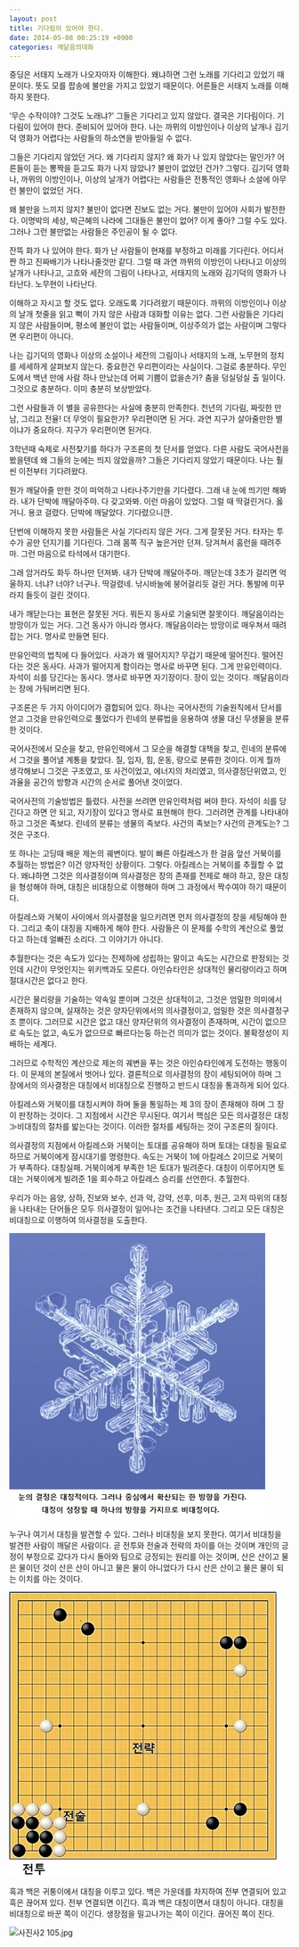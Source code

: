 ```yaml
---
layout: post
title: 기다림이 있어야 한다.
date: 2014-05-08 00:25:19 +0900
categories: 깨달음의대화
---
```

중딩은 서태지 노래가 나오자마자 이해한다. 왜냐하면 그런 노래를 기다리고 있었기 때문이다. 뜻도 모를 팝송에 불만을 가지고 있었기 때문이다. 어른들은 서태지 노래를 이해하지 못한다. 

  


‘무슨 수작이야? 그것도 노래냐?’ 그들은 기다리고 있지 않았다. 결국은 기다림이다. 기다림이 있어야 한다. 준비되어 있어야 한다. 나는 까뮈의 이방인이나 이상의 날개나 김기덕 영화가 어렵다는 사람들의 하소연을 받아들일 수 없다. 

  


그들은 기다리지 않았던 거다. 왜 기다리지 않지? 왜 화가 나 있지 않았다는 말인가? 어른들이 듣는 뽕짝을 듣고도 화가 나지 않았나? 불만이 없었던 건가? 그렇다. 김기덕 영화나, 까뮈의 이방인이나, 이상의 날개가 어렵다는 사람들은 전통적인 영화나 소설에 아무런 불만이 없었던 거다. 

  


왜 불만을 느끼지 않지? 불만이 없다면 진보도 없는 거다. 불만이 있어야 사회가 발전한다. 이명박의 세상, 박근혜의 나라에 그대들은 불만이 없어? 이게 좋아? 그럴 수도 있다. 그러나 그런 불만없는 사람들은 주인공이 될 수 없다. 

  


잔뜩 화가 나 있어야 한다. 화가 난 사람들이 현재를 부정하고 미래를 기다린다. 어디서 짠 하고 진짜배기가 나타나줄것만 같다. 그럴 때 과연 까뮈의 이방인이 나타나고 이상의 날개가 나타나고, 고흐와 세잔의 그림이 나타나고, 서태지의 노래와 김기덕의 영화가 나타난다. 노무현이 나타난다. 

  


이해하고 자시고 할 것도 없다. 오래도록 기다려왔기 때문이다. 까뮈의 이방인이나 이상의 날개 첫줄을 읽고 뻑이 가지 않은 사람과 대화할 이유는 없다. 그런 사람들은 기다리지 않은 사람들이며, 평소에 불만이 없는 사람들이며, 이상주의가 없는 사람이며 그렇다면 우리편이 아니다. 

  


나는 김기덕의 영화나 이상의 소설이나 세잔의 그림이나 서태지의 노래, 노무현의 정치를 세세하게 살펴보지 않는다. 중요한건 우리편이라는 사실이다. 그걸로 충분하다. 무인도에서 백년 만에 사람 하나 만났는데 어찌 기쁨이 없을손가? 춤을 덩실덩실 출 일이다. 그것으로 충분하다. 이미 충분히 보상받았다. 

  


그런 사람들과 이 별을 공유한다는 사실에 충분히 만족한다. 천년의 기다림, 짜릿한 만남, 그리고 전율! 더 무엇이 필요한가? 우리편이면 된 거다. 과연 지구가 살아줄만한 별이냐가 중요하다. 지구가 우리편이면 된거다. 

  


3학년때 숙제로 사전찾기를 하다가 구조론의 첫 단서를 얻었다. 다른 사람도 국어사전을 봤을텐데 왜 그들의 눈에는 띄지 않았을까? 그들은 기다리지 않았기 때문이다. 나는 훨씬 이전부터 기다려왔다. 

  


뭔가 깨달아줄 만한 것이 떠억하고 나타나주기만을 기다렸다. 그래 내 눈에 띄기만 해봐라. 내가 단박에 깨달아주마. 다 갖고와봐. 이런 마음이 있었다. 그럴 때 딱걸린거다. 옳거니. 용코 걸렸다. 단박에 깨달았다. 기다렸으니깐. 

  


단번에 이해하지 못한 사람들은 사실 기다리지 않은 거다. 그게 잘못된 거다. 타자는 투수가 공만 던지기를 기다린다. 그래 몸쪽 직구 높은거만 던져. 당겨쳐서 홈런을 때려주마. 그런 마음으로 타석에서 대기한다. 

  


그래 암거라도 화두 하나만 던져봐. 내가 단박에 깨달아주마. 깨닫는데 3초가 걸리면 억울하지. 너냐? 너야? 너구나. 딱걸렸네. 낚시바늘에 붕어걸리듯 걸린 거다. 통발에 미꾸라지 들듯이 걸린 것이다. 

  


내가 깨닫는다는 표현은 잘못된 거다. 뭐든지 동사로 기술되면 잘못이다. 깨달음이라는 방망이가 있는 거다. 그건 동사가 아니라 명사다. 깨달음이라는 방망이로 매우쳐서 때려잡는 거다. 명사로 만들면 된다. 

  


만유인력의 법칙에 다 들어있다. 사과가 왜 떨어지지? 무겁기 때문에 떨어진다. 떨어진다는 것은 동사다. 사과가 떨어지게 함이라는 명사로 바꾸면 된다. 그게 만유인력이다. 자석이 쇠를 당긴다는 동사다. 명사로 바꾸면 자기장이다. 장이 있는 것이다. 깨달음이라는 장에 가둬버리면 된다. 

  


구조론은 두 가지 아이디어가 결합되어 있다. 하나는 국어사전의 기술원칙에서 단서를 얻고 그것을 만유인력으로 풀었다가 린네의 분류법을 응용하여 생물 대신 무생물을 분류한 것이다. 

  


국어사전에서 모순을 찾고, 만유인력에서 그 모순을 해결할 대책을 찾고, 린네의 분류에서 그것을 풀어낼 계통을 찾았다. 질, 입자, 힘, 운동, 량으로 분류한 것이다. 이게 뭘까 생각해보니 그것은 구조였고, 또 사건이었고, 에너지의 처리였고, 의사결정단위였고, 인과율을 공간의 방향과 시간의 순서로 풀어낸 것이었다. 

  


국어사전의 기술방법은 틀렸다. 사전을 쓰려면 만유인력처럼 써야 한다. 자석이 쇠를 당긴다고 하면 안 되고, 자기장이 있다고 명사로 표현해야 한다. 그러려면 관계를 나타내야 하고 그것은 족보다. 린네의 분류는 생물의 족보다. 사건의 족보는? 사건의 관계도는? 그것은 구조다. 

  


또 하나는 고딩때 배운 제논의 궤변이다. 발이 빠른 아킬레스가 한 걸음 앞선 거북이를 추월하는 방법은? 이건 양자적인 상황이다. 그렇다. 아킬레스는 거북이를 추월할 수 없다. 왜냐하면 그것은 의사결정이며 의사결정은 장의 존재를 전제로 해야 하고, 장은 대칭을 형성해야 하며, 대칭은 비대칭으로 이행해야 하며 그 과정에서 짝수여야 하기 때문이다. 

  


아킬레스와 거북이 사이에서 의사결정을 일으키려면 먼저 의사결정의 장을 세팅해야 한다. 그리고 축이 대칭을 지배하게 해야 한다. 사람들은 이 문제를 수학의 계산으로 풀었다고 하는데 얼빠진 소리다. 그 이야기가 아니다. 

  


추월한다는 것은 속도가 있다는 전제하에 성립하는 말이고 속도는 시간으로 판정되는 것인데 시간이 무엇인지는 위키백과도 모른다. 아인슈타인은 상대적인 물리량이라고 하며 절대시간은 없다고 한다. 

  


시간은 물리량을 기술하는 약속일 뿐이며 그것은 상대적이고, 그것은 엄밀한 의미에서 존재하지 않으며, 실재하는 것은 양자단위에서의 의사결정이고, 엄밀한 것은 의사결정구조 뿐이다. 그러므로 시간은 없고 대신 양자단위의 의사결정이 존재하며, 시간이 없으므로 속도는 없고, 속도가 없으므로 빠르다는둥 하는건 의미가 없는 것이다. 불확정성이 지배하는 세계다. 

  


그러므로 수학적인 계산으로 제논의 궤변을 푸는 것은 아인슈타인에게 도전하는 행동이다. 이 문제의 본질에서 벗어나 있다. 결론적으로 의사결정의 장이 세팅되어야 하며 그 장에서의 의사결정은 대칭에서 비대칭으로 진행하고 반드시 대칭을 통과하게 되어 있다. 

  


아킬레스와 거북이를 대칭시켜야 하며 둘을 통일하는 제 3의 장이 존재해야 하며 그 장이 판정하는 것이다. 그 지점에서 시간은 무시된다. 여기서 핵심은 모든 의사결정은 대칭≫비대칭의 절차를 밟는다는 것이다. 이러한 절차를 세팅하는 것이 구조론의 질이다. 

  


의사결정의 지점에서 아킬레스와 거북이는 토대를 공유해야 하며 토대는 대칭을 필요로 하므로 거북이에게 잠시대기를 명령한다. 속도는 거북이 1에 아킬레스 2이므로 거북이가 부족하다. 대칭실패. 거북이에게 부족한 1은 토대가 빌려준다. 대칭이 이루어지면 토대는 거북이에게 빌려준 1을 회수하고 아킬레스 승리를 선언한다. 추월한다.

  


우리가 아는 음양, 상하, 진보와 보수, 선과 악, 강약, 선후, 미추, 원근, 고저 따위의 대칭을 나타내는 단어들은 모두 의사결정이 일어나는 조건을 나타낸다. 그리고 모든 대칭은 비대칭으로 이행하여 의사결정을 도출한다. 

  


  


<img src="files/attach/images/198/584/472/08.jpg" alt="08.jpg" width="460" height="513" />



누구나 여기서 대칭을 발견할 수 있다. 그러나 비대칭을 보지 못한다. 여기서 비대칭을 발견한 사람이 깨달은 사람이다. 곧 전투와 전술과 전략의 차이를 아는 것이며 개인의 긍정이 부정으로 갔다가 다시 돌아와 팀으로 긍정되는 원리를 아는 것이며, 산은 산이고 물은 물이던 것이 산은 산이 아니고 물은 물이 아니었다가 다시 산은 산이고 물은 물이 되는 이치를 아는 것이다.

  


  



<img src="files/attach/images/198/584/472/1.jpg" alt="1.jpg" width="480" height="510" />   


  


흑과 백은 귀퉁이에서 대칭을 이루고 있다. 백은 가운데를 차지하여 전부 연결되어 있고 흑은 끊어져 있다. 전부 연결되면 이긴다. 흑과 백은 대칭이면서 대칭이 아니다. 대칭을 비대칭으로 바꾼 쪽이 이긴다. 생장점을 밀고나가는 쪽이 이긴다. 끊어진 쪽이 진다.

  


  


  



<img src="files/attach/images/198/584/472/사진사2 105.jpg" alt="사진사2 105.jpg" width="300" height="368" />